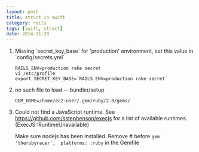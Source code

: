 ```yaml
---
layout: post
title: struct in swift
category: rails
tags: [swift, struct]
date: 2014-11-28
---
```


1. Missing \`secret_key_base\` for 'production' environment, set this value in \`config/secrets.yml\`

	```
	RAILS_ENV=production rake secret
	vi /etc/profile
	export SECRET_KEY_BASE=`RAILS_ENV=production rake secret`
	```

2. no such file to load -- bundler/setup

	`GEM_HOME=/home/ec2-user/.gem/ruby/2.0/gems/`


3. Could not find a JavaScript runtime. See https://github.com/sstephenson/execjs for a list of available runtimes. (ExecJS::RuntimeUnavailable)

	Make sure nodejs has been installed. Remove # before `gem 'therubyracer',  platforms: :ruby` in the Gemfile